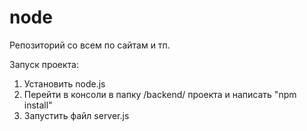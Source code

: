 # node

Репозиторий со всем по сайтам и тп.

Запуск проекта:
1. Установить node.js
2. Перейти в консоли в папку /backend/ проекта и написать "npm install"
3. Запустить файл server.js 
